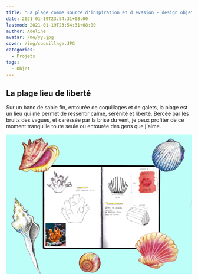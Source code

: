 ```yaml
---
title: "La plage comme source d'inspiration et d'évasion - design objet"
date: 2021-01-19T23:54:31+08:00
lastmod: 2021-01-19T23:54:31+08:00
author: Adeline
avatar: /me/yy.jpg
cover: /img/coquillage.JPG
categories:
  - Projets
tags:
  - Objet
---
```



<!--more-->

## La plage lieu de liberté

Sur un banc de sable fin, entourée de coquillages et de galets, la plage est un lieu qui me permet de ressentir calme, sérénité et liberté. Bercée par les bruits des vagues, et caréssée par la brise du vent, je peux profiter de ce moment tranquille toute seule ou entourée des gens que j´aime.


![Super image](/img/coquillages_objet.jpg)
